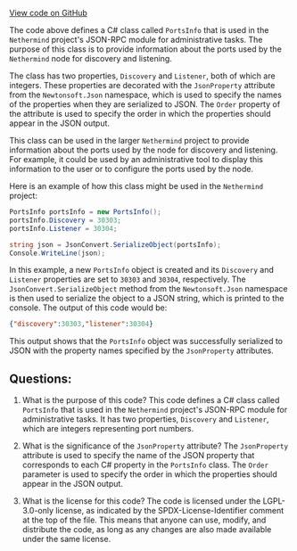 [View code on GitHub](https://github.com/NethermindEth/nethermind/src/Nethermind/Nethermind.JsonRpc/Modules/Admin/PortsInfo.cs)

The code above defines a C# class called `PortsInfo` that is used in the `Nethermind` project's JSON-RPC module for administrative tasks. The purpose of this class is to provide information about the ports used by the `Nethermind` node for discovery and listening.

The class has two properties, `Discovery` and `Listener`, both of which are integers. These properties are decorated with the `JsonProperty` attribute from the `Newtonsoft.Json` namespace, which is used to specify the names of the properties when they are serialized to JSON. The `Order` property of the attribute is used to specify the order in which the properties should appear in the JSON output.

This class can be used in the larger `Nethermind` project to provide information about the ports used by the node for discovery and listening. For example, it could be used by an administrative tool to display this information to the user or to configure the ports used by the node.

Here is an example of how this class might be used in the `Nethermind` project:

```csharp
PortsInfo portsInfo = new PortsInfo();
portsInfo.Discovery = 30303;
portsInfo.Listener = 30304;

string json = JsonConvert.SerializeObject(portsInfo);
Console.WriteLine(json);
```

In this example, a new `PortsInfo` object is created and its `Discovery` and `Listener` properties are set to `30303` and `30304`, respectively. The `JsonConvert.SerializeObject` method from the `Newtonsoft.Json` namespace is then used to serialize the object to a JSON string, which is printed to the console. The output of this code would be:

```json
{"discovery":30303,"listener":30304}
```

This output shows that the `PortsInfo` object was successfully serialized to JSON with the property names specified by the `JsonProperty` attributes.
## Questions: 
 1. What is the purpose of this code?
   This code defines a C# class called `PortsInfo` that is used in the `Nethermind` project's JSON-RPC module for administrative tasks. It has two properties, `Discovery` and `Listener`, which are integers representing port numbers.

2. What is the significance of the `JsonProperty` attribute?
   The `JsonProperty` attribute is used to specify the name of the JSON property that corresponds to each C# property in the `PortsInfo` class. The `Order` parameter is used to specify the order in which the properties should appear in the JSON output.

3. What is the license for this code?
   The code is licensed under the LGPL-3.0-only license, as indicated by the SPDX-License-Identifier comment at the top of the file. This means that anyone can use, modify, and distribute the code, as long as any changes are also made available under the same license.